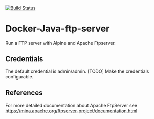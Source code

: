 [![Build Status](https://travis-ci.org/shankarps/Docker-Java-ftp-server.svg?branch=master)](https://travis-ci.org/shankarps/Docker-Java-ftp-server)

# Docker-Java-ftp-server
Run a FTP server with Alpine and Apache Ftpserver.


## Credentials
The default credential is admin/admin. [TODO] Make the credentials configurable.

## References
For more detailed documentation about Apache FtpServer see https://mina.apache.org/ftpserver-project/documentation.html
